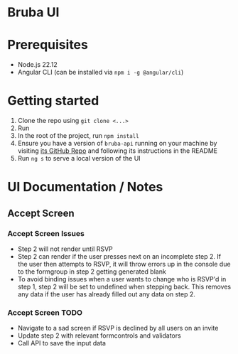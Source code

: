 # Bruba UI

# Prerequisites

- Node.js 22.12
- Angular CLI (can be installed via `npm i -g @angular/cli`)

# Getting started

1. Clone the repo using `git clone <...>`
2. Run 
3. In the root of the project, run `npm install`
4. Ensure you have a version of `bruba-api` running on your machine by visiting [its GitHub Repo](https://github.com/Frame1910/bruba-api) and following its instructions in the README
5. Run `ng s` to serve a local version of the UI

# UI Documentation / Notes

## Accept Screen
### Accept Screen Issues
- Step 2 will not render until RSVP
- Step 2 can render if the user presses next on an incomplete step 2. If the user then attempts to RSVP, it will throw errors up in the console due to the formgroup in step 2 getting generated blank
- To avoid binding issues when a user wants to change who is RSVP'd in step 1, step 2 will be set to undefined when stepping back. This removes any data if the user has already filled out any data on step 2.

### Accept Screen TODO
- Navigate to a sad screen if RSVP is declined by all users on an invite
- Update step 2 with relevant formcontrols and validators
- Call API to save the input data
